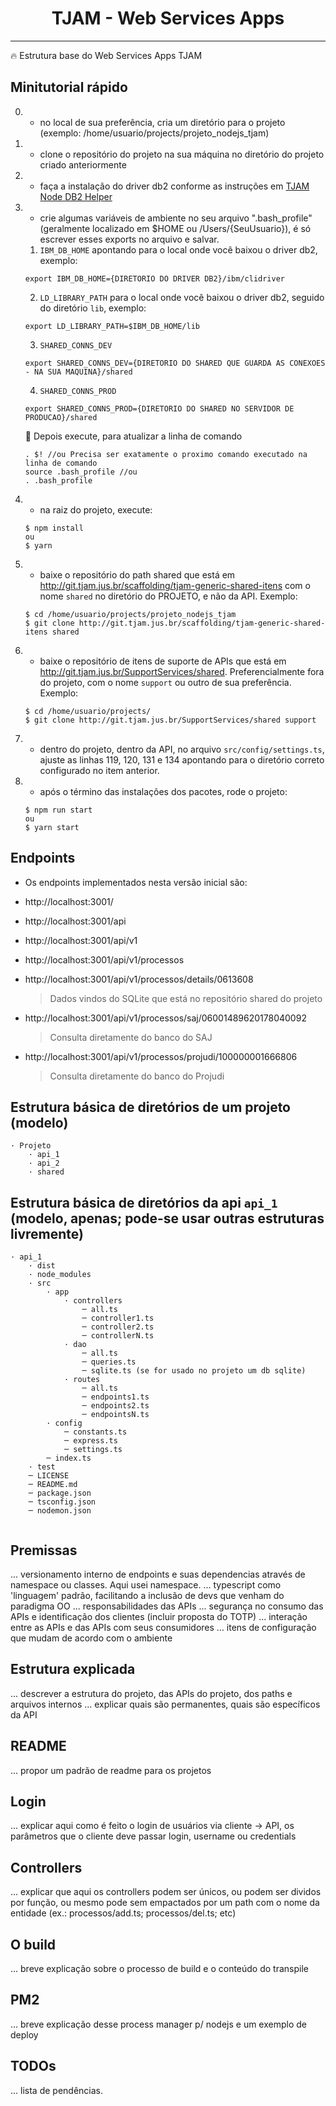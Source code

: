 <h1 align="center">TJAM - Web Services Apps</h1>

---

:fire: Estrutura base do Web Services Apps TJAM


## Minitutorial rápido
0. - no local de sua preferência, cria um diretório para o projeto (exemplo: /home/usuario/projects/projeto_nodejs_tjam)

1. - clone o repositório do projeto na sua máquina no diretório do projeto criado anteriormente

2. - faça a instalação do driver db2 conforme as instruções em [TJAM Node DB2 Helper](http://git.tjam.jus.br/local-node-modules/tjam-node-db2-helper)

3. - crie algumas variáveis de ambiente no seu arquivo ".bash_profile" (geralmente localizado em $HOME ou /Users/{SeuUsuario}), é só escrever esses exports no arquivo e salvar. 
    1. `IBM_DB_HOME` apontando para o local onde você baixou o driver db2, exemplo:
    ```
    export IBM_DB_HOME={DIRETORIO DO DRIVER DB2}/ibm/clidriver
    ```
    2. `LD_LIBRARY_PATH` para o local onde você baixou o driver db2, seguido do diretório `lib`, exemplo:
    ```
    export LD_LIBRARY_PATH=$IBM_DB_HOME/lib
    ```
    3. `SHARED_CONNS_DEV`
    ```
    export SHARED_CONNS_DEV={DIRETORIO DO SHARED QUE GUARDA AS CONEXOES - NA SUA MAQUINA}/shared
    ```
    4. `SHARED_CONNS_PROD`
    ```
    export SHARED_CONNS_PROD={DIRETORIO DO SHARED NO SERVIDOR DE PRODUCAO}/shared
    ```
    💬 Depois execute, para atualizar a linha de comando
    ```
    . $! //ou Precisa ser exatamente o proximo comando executado na linha de comando
    source .bash_profile //ou 
    . .bash_profile
    ```
5. - na raiz do projeto, execute:
    ```
    $ npm install 
    ou
    $ yarn
    ```

6. - baixe o repositório do path shared que está em http://git.tjam.jus.br/scaffolding/tjam-generic-shared-itens com o nome `shared` no diretório do PROJETO, e não da API. Exemplo:
    ```
    $ cd /home/usuario/projects/projeto_nodejs_tjam
    $ git clone http://git.tjam.jus.br/scaffolding/tjam-generic-shared-itens shared
    ```

7. - baixe o repositório de itens de suporte de APIs que está em http://git.tjam.jus.br/SupportServices/shared. Preferencialmente fora do projeto, com o nome `support` ou outro de sua preferência. Exemplo:
    ```
    $ cd /home/usuario/projects/
    $ git clone http://git.tjam.jus.br/SupportServices/shared support
    ```

8. - dentro do projeto, dentro da API, no arquivo `src/config/settings.ts`, ajuste as linhas 119, 120, 131 e 134 apontando para o diretório correto configurado no item anterior.

9. - após o término das instalações dos pacotes, rode o projeto:
    ```
    $ npm run start
    ou
    $ yarn start
    ```


## Endpoints
* Os endpoints implementados nesta versão inicial são:

- http://localhost:3001/

- http://localhost:3001/api

- http://localhost:3001/api/v1

- http://localhost:3001/api/v1/processos

- http://localhost:3001/api/v1/processos/details/0613608
    > Dados vindos do SQLite que está no repositório shared do projeto

- http://localhost:3001/api/v1/processos/saj/06001489620178040092
    > Consulta diretamente do banco do SAJ

- http://localhost:3001/api/v1/processos/projudi/100000001666806
    > Consulta diretamente do banco do Projudi


## Estrutura básica de diretórios de um projeto (modelo)

```
· Projeto
    · api_1
    · api_2
    · shared
```

## Estrutura básica de diretórios da api `api_1` (modelo, apenas; pode-se usar outras estruturas livremente)

```
· api_1
    · dist
    · node_modules
    · src
        · app
            · controllers
                ─ all.ts
                ─ controller1.ts
                ─ controller2.ts
                ─ controllerN.ts
            · dao
                ─ all.ts
                ─ queries.ts
                ─ sqlite.ts (se for usado no projeto um db sqlite)
            · routes
                ─ all.ts
                ─ endpoints1.ts
                ─ endpoints2.ts
                ─ endpointsN.ts
        · config
            ─ constants.ts
            ─ express.ts
            ─ settings.ts
        ─ index.ts
    · test
    ─ LICENSE
    ─ README.md
    ─ package.json
    ─ tsconfig.json
    ─ nodemon.json
        
```

## Premissas
... versionamento interno de endpoints e suas dependencias através de namespace ou classes. Aqui usei namespace.
... typescript como 'linguagem' padrão, facilitando a inclusão de devs que venham do paradigma OO
... responsabilidades das APIs
... segurança no consumo das APIs e identificação dos clientes (incluir proposta do TOTP)
... interação entre as APIs e das APIs com seus consumidores
... itens de configuração que mudam de acordo com o ambiente

## Estrutura explicada
... descrever a estrutura do projeto, das APIs do projeto, dos paths e arquivos internos
... explicar quais são permanentes, quais são específicos da API

## README
... propor um padrão de readme para os projetos

## Login
... explicar aqui como é feito o login de usuários via cliente -> API, os parâmetros que o cliente deve passar login, username ou credentials

## Controllers
... explicar que aqui os controllers podem ser únicos, ou podem ser dividos por função, ou mesmo pode sem empactados por um path com o nome da entidade (ex.: processos/add.ts; processos/del.ts; etc)

## O build
... breve explicação sobre o processo de build e o conteúdo do transpile

## PM2
... breve explicação desse process manager p/ nodejs e um exemplo de deploy

## TODOs
... lista de pendências.